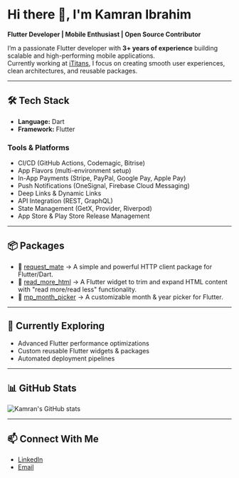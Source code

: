 # Hi there 👋, I'm Kamran Ibrahim

**Flutter Developer | Mobile Enthusiast | Open Source Contributor**

I’m a passionate Flutter developer with **3+ years of experience** building scalable and high-performing mobile applications.  
Currently working at [iTitans](https://ititans.com), I focus on creating smooth user experiences, clean architectures, and reusable packages.

---

## 🛠️ Tech Stack
- **Language:** Dart  
- **Framework:** Flutter  

### Tools & Platforms
- CI/CD (GitHub Actions, Codemagic, Bitrise)  
- App Flavors (multi-environment setup)  
- In-App Payments (Stripe, PayPal, Google Pay, Apple Pay)  
- Push Notifications (OneSignal, Firebase Cloud Messaging)  
- Deep Links & Dynamic Links  
- API Integration (REST, GraphQL)  
- State Management (GetX, Provider, Riverpod)  
- App Store & Play Store Release Management  

---

## 📦 Packages
- 🔹 [request_mate](https://pub.dev/packages/request_mate) → A simple and powerful HTTP client package for Flutter/Dart.
- 🔹 [read_more_html](https://pub.dev/packages/read_more_html) → A Flutter widget to trim and expand HTML content with "read more/read less" functionality.  
- 🔹 [mp_month_picker](https://pub.dev/packages/mp_month_picker) → A customizable month & year picker for Flutter.  

---

## 🌱 Currently Exploring
- Advanced Flutter performance optimizations  
- Custom reusable Flutter widgets & packages  
- Automated deployment pipelines  

---

## 📊 GitHub Stats
![Kamran's GitHub stats](https://github-readme-stats.vercel.app/api?username=kamran-ibrahim&show_icons=true&theme=radical)

---

## 📫 Connect With Me
- [LinkedIn](https://www.linkedin.com/in/kamran-ibrahim-052714246/)  
- [Email](mailto:youremail@example.com)  


